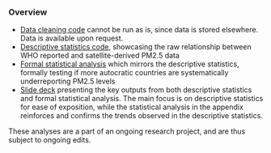 ### Overview
* [Data cleaning code](https://github.com/yixinsun1216/pm_autocracy/tree/main/code/data_cleaning) cannot be run as is, since data is stored elsewhere. Data is available upon request.
* [Descriptive statistics code](https://github.com/yixinsun1216/pm_autocracy/blob/main/code/desc_stats.R), showcasing the raw relationship between WHO reported and satellite-derived PM2.5 data
* [Formal statistical analysis](https://github.com/yixinsun1216/pm_autocracy/blob/main/code/reg_pm_democracy.R) which mirrors the descriptive statistics, formally testing if more autocratic countries are systematically underreporting PM2.5 levels
* [Slide deck](https://github.com/yixinsun1216/pm_autocracy/blob/main/analyses_slides) presenting the key outputs from both descriptive statistics and formal statistical analysis. The main focus is on descriptive statistics for ease of exposition, while the statistical analysis in the appendix reinforces and confirms the trends observed in the descriptive statistics.

These analyses are a part of an ongoing research project, and are thus subject to ongoing edits.
